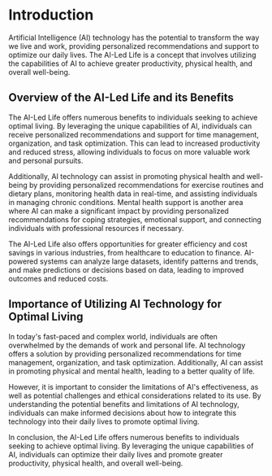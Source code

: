 Introduction
============

Artificial Intelligence (AI) technology has the potential to transform the way we live and work, providing personalized recommendations and support to optimize our daily lives. The AI-Led Life is a concept that involves utilizing the capabilities of AI to achieve greater productivity, physical health, and overall well-being.

Overview of the AI-Led Life and its Benefits
--------------------------------------------

The AI-Led Life offers numerous benefits to individuals seeking to achieve optimal living. By leveraging the unique capabilities of AI, individuals can receive personalized recommendations and support for time management, organization, and task optimization. This can lead to increased productivity and reduced stress, allowing individuals to focus on more valuable work and personal pursuits.

Additionally, AI technology can assist in promoting physical health and well-being by providing personalized recommendations for exercise routines and dietary plans, monitoring health data in real-time, and assisting individuals in managing chronic conditions. Mental health support is another area where AI can make a significant impact by providing personalized recommendations for coping strategies, emotional support, and connecting individuals with professional resources if necessary.

The AI-Led Life also offers opportunities for greater efficiency and cost savings in various industries, from healthcare to education to finance. AI-powered systems can analyze large datasets, identify patterns and trends, and make predictions or decisions based on data, leading to improved outcomes and reduced costs.

Importance of Utilizing AI Technology for Optimal Living
--------------------------------------------------------

In today's fast-paced and complex world, individuals are often overwhelmed by the demands of work and personal life. AI technology offers a solution by providing personalized recommendations for time management, organization, and task optimization. Additionally, AI can assist in promoting physical and mental health, leading to a better quality of life.

However, it is important to consider the limitations of AI's effectiveness, as well as potential challenges and ethical considerations related to its use. By understanding the potential benefits and limitations of AI technology, individuals can make informed decisions about how to integrate this technology into their daily lives to promote optimal living.

In conclusion, the AI-Led Life offers numerous benefits to individuals seeking to achieve optimal living. By leveraging the unique capabilities of AI, individuals can optimize their daily lives and promote greater productivity, physical health, and overall well-being.
